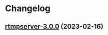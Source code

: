 # Changelog



## [rtmpserver-3.0.0](https://github.com/truecharts/charts/compare/rtmpserver-2.0.9...rtmpserver-3.0.0) (2023-02-16)

